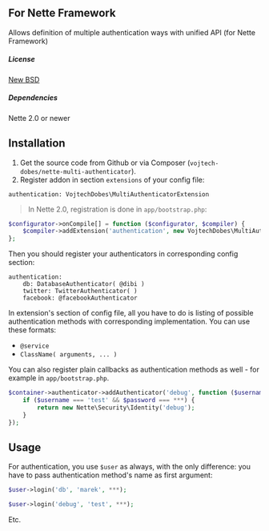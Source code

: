 ## For Nette Framework

Allows definition of multiple authentication ways with unified API (for Nette Framework)

##### License

[New BSD](http://choosealicense.com/licenses/bsd-3-clause/)

##### Dependencies

Nette 2.0 or newer

## Installation

1. Get the source code from Github or via Composer (`vojtech-dobes/nette-multi-authenticator`).
2. Register addon in section `extensions` of your config file:

```neon
authentication: VojtechDobes\MultiAuthenticatorExtension
```

> In Nette 2.0, registration is done in `app/bootstrap.php`:
```php
$configurator->onCompile[] = function ($configurator, $compiler) {
    $compiler->addExtension('authentication', new VojtechDobes\MultiAuthenticatorExtension);
};
```

Then you should register your authenticators in corresponding config section:

```neon
authentication:
	db: DatabaseAuthenticator( @dibi )
	twitter: TwitterAuthenticator( )
	facebook: @facebookAuthenticator
```

In extension's section of config file, all you have to do is listing of possible authentication methods with corresponding implementation. You can use these formats:

- `@service`
- `ClassName( arguments, ... )`

You can also register plain callbacks as authentication methods as well - for example in `app/bootstrap.php`.

```php
$container->authenticator->addAuthenticator('debug', function ($username, $password) {
	if ($username === 'test' && $password === ***) {
		return new Nette\Security\Identity('debug');
	}
});
```

## Usage

For authentication, you use `$user` as always, with the only difference: you have to pass authentication method's name as first argument:

```php
$user->login('db', 'marek', ***);
```

```php
$user->login('debug', 'test', ***);
```

Etc.
